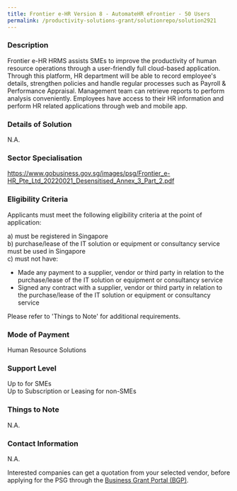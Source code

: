 ```yaml
---
title: Frontier e-HR Version 8 - AutomateHR eFrontier - 50 Users
permalink: /productivity-solutions-grant/solutionrepo/solution2921
---
```


### Description

Frontier e-HR HRMS assists SMEs to improve the productivity of human resource operations through a user-friendly full cloud-based application. Through this platform, HR department will be able to record employee's details, strengthen policies and handle regular processes such as Payroll & Performance Appraisal.  Management team can retrieve reports to perform analysis conveniently. Employees have access to their HR information and perform HR related applications through web and mobile app.

### Details of Solution

N.A.

### Sector Specialisation

https://www.gobusiness.gov.sg/images/psg/Frontier_e-HR_Pte_Ltd_20220021_Desensitised_Annex_3_Part_2.pdf

### Eligibility Criteria

Applicants must meet the following eligibility criteria at the point of application:

a) must be registered in Singapore <br>
b) purchase/lease of the IT solution or equipment or consultancy service must be used in Singapore <br>
c) must not have:
- Made any payment to a supplier, vendor or third party in relation to the purchase/lease of the IT solution or equipment or consultancy service
- Signed any contract with a supplier, vendor or third party in relation to the purchase/lease of the IT solution or equipment or consultancy service

Please refer to 'Things to Note' for additional requirements.

### Mode of Payment
Human Resource Solutions

### Support Level
Up to  for SMEs <br>
Up to Subscription or Leasing for non-SMEs

### Things to Note
N.A.

### Contact Information
N.A.

Interested companies can get a quotation from your selected vendor, before applying for the PSG through the <a target='_blank' rel='noopener' href='https://www.businessgrants.gov.sg/'>Business Grant Portal (BGP)</a>.
